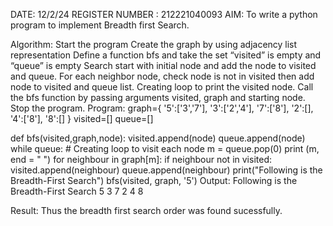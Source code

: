 DATE: 12/2/24
REGISTER NUMBER : 212221040093
AIM:
To write a python program to implement Breadth first Search.

Algorithm:
Start the program
Create the graph by using adjacency list representation
Define a function bfs and take the set “visited” is empty and “queue” is empty
Search start with initial node and add the node to visited and queue.
For each neighbor node, check node is not in visited then add node to visited and queue list.
Creating loop to print the visited node.
Call the bfs function by passing arguments visited, graph and starting node.
Stop the program.
Program:
graph={
    '5':['3','7'],
    '3':['2','4'],
    '7':['8'],
    '2':[],
    '4':['8'],
    '8':[]
    }
visited=[]
queue=[]

def bfs(visited,graph,node):
    visited.append(node)
    queue.append(node)
    while queue: # Creating loop to visit each node
        m = queue.pop(0)
        print (m, end = " ")
        for neighbour in graph[m]:
            if neighbour not in visited:
                visited.append(neighbour)
                queue.append(neighbour)
print("Following is the Breadth-First Search")
bfs(visited, graph, '5')
Output:
Following is the Breadth-First Search 5 3 7 2 4 8

Result:
Thus the breadth first search order was found sucessfully.
